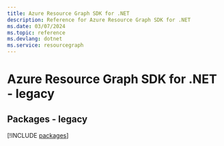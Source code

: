 ```yaml
---
title: Azure Resource Graph SDK for .NET
description: Reference for Azure Resource Graph SDK for .NET
ms.date: 03/07/2024
ms.topic: reference
ms.devlang: dotnet
ms.service: resourcegraph
---
```

# Azure Resource Graph SDK for .NET - legacy
## Packages - legacy
[!INCLUDE [packages](resource-graph-index.md)]